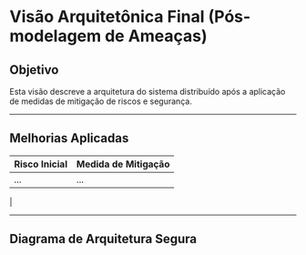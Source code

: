# Visão Arquitetônica Final (Pós-modelagem de Ameaças)

## Objetivo

Esta visão descreve a arquitetura do sistema distribuído após a aplicação de medidas de mitigação de riscos e segurança. 

---

## Melhorias Aplicadas

| Risco Inicial                      | Medida de Mitigação                                                   |
|-----------------------------------|------------------------------------------------------------------------|
| ...     | ...                                  |
|

---

## Diagrama de Arquitetura Segura
